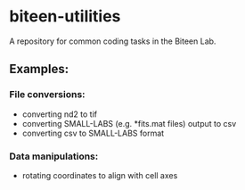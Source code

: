 # biteen-utilities
A repository for common coding tasks in the Biteen Lab.  
## Examples:
### File conversions:
* converting nd2 to tif
* converting SMALL-LABS (e.g. *fits.mat files) output to csv
* converting csv to SMALL-LABS format
### Data manipulations:
* rotating coordinates to align with cell axes